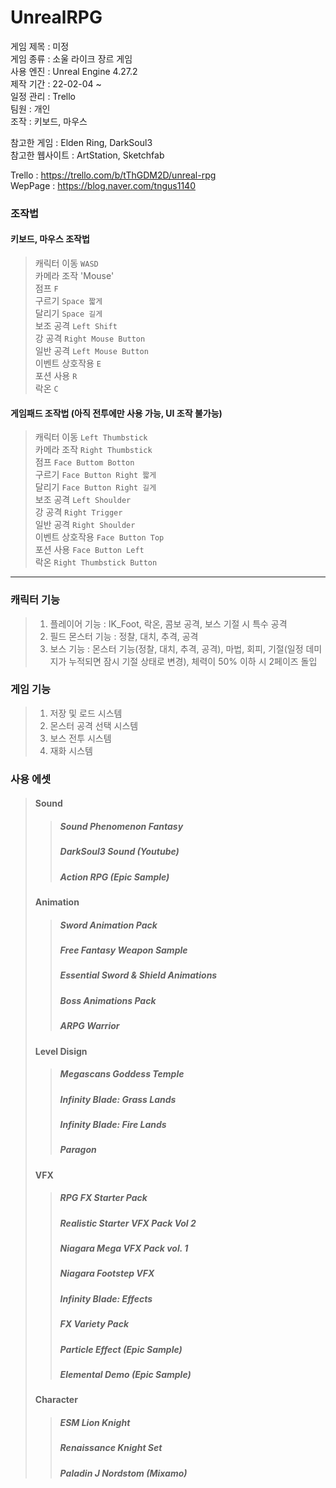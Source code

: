 # UnrealRPG

게임 제목 : 미정  
게임 종류 : 소울 라이크 장르 게임  
사용 엔진 : Unreal Engine 4.27.2  
제작 기간 : 22-02-04 ~   
일정 관리 : Trello  
팀원 : 개인  
조작 : 키보드, 마우스
    
참고한 게임 : Elden Ring, DarkSoul3    
참고한 웹사이트 : ArtStation, Sketchfab    

Trello : https://trello.com/b/tThGDM2D/unreal-rpg  
WepPage :  https://blog.naver.com/tngus1140  


### 조작법

#### 키보드, 마우스 조작법
  > 캐릭터 이동 `WASD`    
  > 카메라 조작 'Mouse'  
  > 점프 `F`   
  > 구르기 `Space 짧게`   
  > 달리기 `Space 길게`  
  > 보조 공격 `Left Shift`  
  > 강 공격 `Right Mouse Button`   
  > 일반 공격 `Left Mouse Button`   
  > 이벤트 상호작용 `E`  
  > 포션 사용 `R`   
  > 락온 `C`  
  
#### 게임패드 조작법 (아직 전투에만 사용 가능, UI 조작 불가능)
  > 캐릭터 이동 `Left Thumbstick`    
  > 카메라 조작 `Right Thumbstick`   
  > 점프 `Face Buttom Botton`    
  > 구르기 `Face Button Right 짧게`   
  > 달리기 `Face Button Right 길게`  
  > 보조 공격 `Left Shoulder`  
  > 강 공격 `Right Trigger`  
  > 일반 공격 `Right Shoulder`  
  > 이벤트 상호작용 `Face Button Top`    
  > 포션 사용 `Face Button Left`   
  > 락온 `Right Thumbstick Button`    

---
        
### 캐릭터 기능
>1. 플레이어 기능 : IK_Foot, 락온, 콤보 공격, 보스 기절 시 특수 공격
>2. 필드 몬스터 기능 : 정찰, 대치, 추격, 공격
>3. 보스 기능 : 몬스터 기능(정찰, 대치, 추격, 공격), 마법, 회피, 기절(일정 데미지가 누적되면 잠시 기절 상태로 변경), 체력이 50% 이하 시 2페이즈 돌입
    
### 게임 기능
>1. 저장 및 로드 시스템   
>2. 몬스터 공격 선택 시스템   
>3. 보스 전투 시스템       
>4. 재화 시스템    
        
### 사용 에셋
> #### Sound       
> > ##### Sound Phenomenon Fantasy  
> > ##### DarkSoul3 Sound (Youtube)
> > ##### Action RPG (Epic Sample)      
> #### Animation
> > ##### Sword Animation Pack      
> > ##### Free Fantasy Weapon Sample        
> > ##### Essential Sword & Shield Animations       
> > ##### Boss Animations Pack
> > ##### ARPG Warrior
> #### Level Disign
> > ##### Megascans Goddess Temple      
> > ##### Infinity Blade: Grass Lands       
> > ##### Infinity Blade: Fire Lands        
> > ##### Paragon       
> #### VFX      
> > ##### RPG FX Starter Pack       
> > ##### Realistic Starter VFX Pack Vol 2      
> > ##### Niagara Mega VFX Pack vol. 1      
> > ##### Niagara Footstep VFX      
> > ##### Infinity Blade: Effects       
> > ##### FX Variety Pack       
> > ##### Particle Effect (Epic Sample)     
> > ##### Elemental Demo (Epic Sample)         
> #### Character
> > ##### ESM Lion Knight       
> > ##### Renaissance Knight Set        
> > ##### Paladin J Nordstom (Mixamo)       
